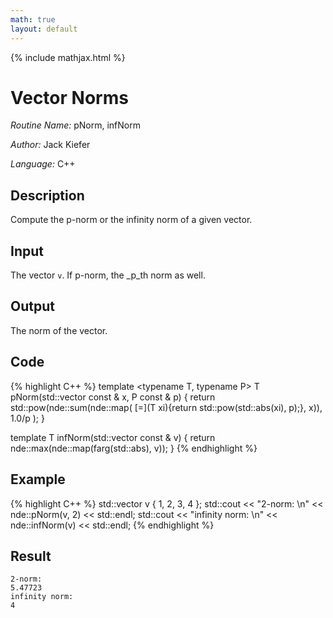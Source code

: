 ```yaml
---
math: true
layout: default
---
```


{% include mathjax.html %}


# Vector Norms

*Routine Name:* pNorm, infNorm

*Author:* Jack Kiefer

*Language:* C++

## Description

Compute the p-norm or the infinity norm of a given vector.

## Input

The vector `v`.
If p-norm, the _p_th norm as well.

## Output 

The norm of the vector. 

## Code

{% highlight C++ %}
template <typename T, typename P>
T pNorm(std::vector<T> const & x, P const & p)
{
  return std::pow(nde::sum(nde::map( [=](T xi){return std::pow(std::abs(xi), p);}, x)), 1.0/p );
}
 
template <typename T>
T infNorm(std::vector<T> const & v)
{
  return nde::max(nde::map(farg(std::abs), v));
}
{% endhighlight %}


## Example
{% highlight C++ %}
std::vector<double> v { 1, 2, 3, 4 };
std::cout << "2-norm: \n" << nde::pNorm(v, 2) << std::endl;
std::cout << "infinity norm: \n" << nde::infNorm(v) << std::endl;
{% endhighlight %}

## Result
```
2-norm: 
5.47723
infinity norm: 
4
```
